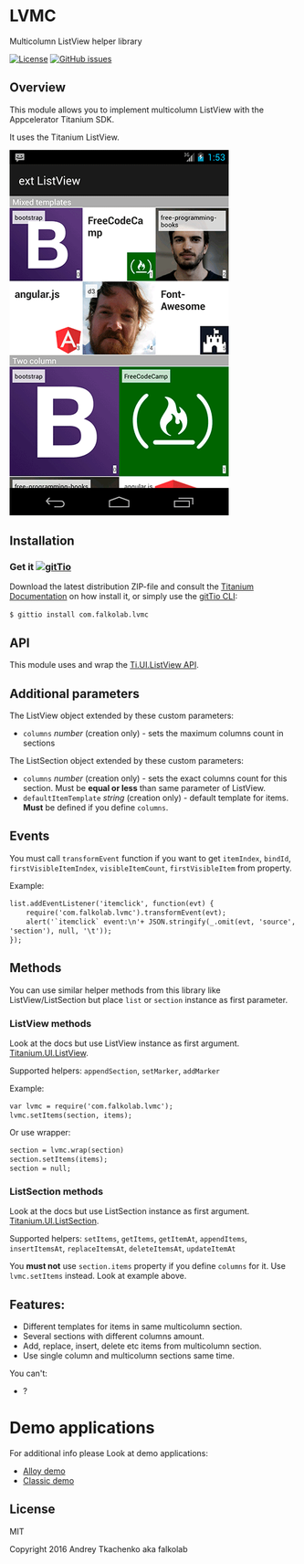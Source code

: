 # LVMC
Multicolumn ListView helper library

[![License](http://img.shields.io/badge/license-MIT-orange.svg)](http://mit-license.org)
[![GitHub issues](https://img.shields.io/github/issues/falkolab/LVMC.svg)](https://github.com/falkolab/LVMC/issues)

## Overview

This module allows you to implement multicolumn ListView with the Appcelerator Titanium SDK.

It uses the Titanium ListView.

![screenshot1](screenshot.png?raw=true "Example screenshot")

## Installation
### Get it [![gitTio](http://gitt.io/badge.png)](http://gitt.io/component/com.falkolab.lvmc)
Download the latest distribution ZIP-file and consult the [Titanium Documentation](http://docs.appcelerator.com/titanium/latest/#!/guide/Using_a_Module) on how install it, or simply use the [gitTio CLI](http://gitt.io/cli):

`$ gittio install com.falkolab.lvmc`

## API

This module uses and wrap the [Ti.UI.ListView API](http://docs.appcelerator.com/titanium/3.0/#!/api/Titanium.UI.ListView).

## Additional parameters

The ListView object extended by these custom parameters:

* `columns` _number_ (creation only) - sets the maximum columns count in sections

The ListSection object extended by these custom parameters:
* `columns` _number_ (creation only) - sets the exact columns count for this section. Must be **equal or less** than same parameter of ListView.
* `defaultItemTemplate` _string_ (creation only) - default template for items. **Must** be defined if you define `columns`.

## Events

You must call `transformEvent` function if you want to get `itemIndex`, `bindId`, `firstVisibleItemIndex`, `visibleItemCount`, `firstVisibleItem` from property.

Example:

    list.addEventListener('itemclick', function(evt) {
        require('com.falkolab.lvmc').transformEvent(evt);
        alert('`itemclick` event:\n'+ JSON.stringify(_.omit(evt, 'source', 'section'), null, '\t'));
    });

## Methods

You can use similar helper methods from this library like ListView/ListSection but place `list` or `section` instance as first parameter.

### ListView methods

Look at the docs but use ListView instance as first argument.
[Titanium.UI.ListView](http://docs.appcelerator.com/platform/latest/#!/api/Titanium.UI.ListView).

Supported helpers: `appendSection`, `setMarker`, `addMarker`

Example:

    var lvmc = require('com.falkolab.lvmc');
    lvmc.setItems(section, items);

Or use wrapper:

    section = lvmc.wrap(section)
    section.setItems(items);
    section = null;

### ListSection methods

Look at the docs but use ListSection instance as first argument.
[Titanium.UI.ListSection](http://docs.appcelerator.com/platform/latest/#!/api/Titanium.UI.ListSection).

Supported helpers: `setItems`, `getItems`, `getItemAt`, `appendItems`, `insertItemsAt`, `replaceItemsAt`, `deleteItemsAt`, `updateItemAt`

You **must not** use `section.items` property if you define `columns` for it. Use `lvmc.setItems` instead. Look at example above.

## Features:

* Different templates for items in same multicolumn section.
* Several sections with different columns amount.
* Add, replace, insert, delete etc items from multicolumn section.
* Use single column and multicolumn sections same time.

You can't:
* ?

# Demo applications

For additional info please Look at demo applications:

* [Alloy demo](https://github.com/falkolab/LVMC-Demo-Alloy-App)
* [Classic demo](https://github.com/falkolab/LVMC-Demo-Classic-App)

## License

MIT

Copyright 2016 Andrey Tkachenko aka falkolab
